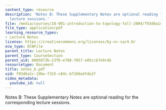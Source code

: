 ```yaml
---
content_type: resource
description: 'Notes B: These Supplementary Notes are optional reading for the corresponding
  lecture sessions.'
file: /media/courses/18-901-introduction-to-topology-fall-2004/f93d6a1c19bef315c04cb7266e4fde2f_notes_b.pdf
file_type: application/pdf
learning_resource_types:
- Lecture Notes
license: https://creativecommons.org/licenses/by-nc-sa/4.0/
ocw_type: OCWFile
parent_title: Lecture Notes
parent_type: CourseSection
parent_uid: 6005873b-23fb-e788-7057-e05ccb7e9c4b
resourcetype: Document
title: notes_b.pdf
uid: f93d6a1c-19be-f315-c04c-b7266e4fde2f
video_metadata:
  youtube_id: null
---
```

Notes B: These Supplementary Notes are optional reading for the corresponding lecture sessions.